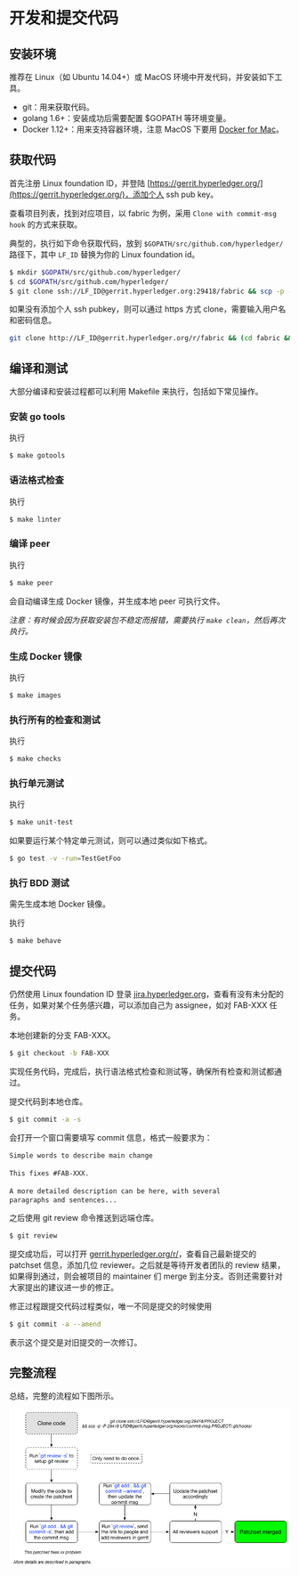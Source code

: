 # 开发和提交代码

## 安装环境

推荐在 Linux（如 Ubuntu 14.04+）或 MacOS 环境中开发代码，并安装如下工具。

* git：用来获取代码。
* golang 1.6+：安装成功后需要配置 $GOPATH 等环境变量。
* Docker 1.12+：用来支持容器环境，注意 MacOS 下要用 [Docker for Mac](https://docs.docker.com/docker-for-mac)。

## 获取代码

首先注册 Linux foundation ID，并登陆 [https://gerrit.hyperledger.org/](https://gerrit.hyperledger.org/)，添加个人 ssh pub key。

查看项目列表，找到对应项目，以 fabric 为例，采用 `Clone with commit-msg hook` 的方式来获取。

典型的，执行如下命令获取代码，放到 `$GOPATH/src/github.com/hyperledger/` 路径下，其中 `LF_ID` 替换为你的 Linux foundation id。

```sh
$ mkdir $GOPATH/src/github.com/hyperledger/
$ cd $GOPATH/src/github.com/hyperledger/
$ git clone ssh://LF_ID@gerrit.hyperledger.org:29418/fabric && scp -p -P 29418 LF_ID@gerrit.hyperledger.org:hooks/commit-msg fabric/.git/hooks/
```

如果没有添加个人 ssh pubkey，则可以通过 https 方式 clone，需要输入用户名和密码信息。

```sh
git clone http://LF_ID@gerrit.hyperledger.org/r/fabric && (cd fabric && curl -kLo `git rev-parse --git-dir`/hooks/commit-msg http://LF_ID@gerrit.hyperledger.org/r/tools/hooks/commit-msg; chmod +x `git rev-parse --git-dir`/hooks/commit-msg)
```

## 编译和测试

大部分编译和安装过程都可以利用 Makefile 来执行，包括如下常见操作。

### 安装 go tools

执行
```sh
$ make gotools
```

### 语法格式检查

执行

```sh
$ make linter
```

### 编译 peer

执行

```sh
$ make peer
```

会自动编译生成 Docker 镜像，并生成本地 peer 可执行文件。

*注意：有时候会因为获取安装包不稳定而报错，需要执行 `make clean`，然后再次执行。*

### 生成 Docker 镜像

执行

```sh
$ make images
```

### 执行所有的检查和测试

执行

```sh
$ make checks
```

### 执行单元测试

执行

```sh
$ make unit-test
```

如果要运行某个特定单元测试，则可以通过类似如下格式。

```sh
$ go test -v -run=TestGetFoo
```

### 执行 BDD 测试

需先生成本地 Docker 镜像。

执行

```sh
$ make behave
```

## 提交代码

仍然使用 Linux foundation ID 登录 [jira.hyperledger.org](http://jira.hyperledger.org)，查看有没有未分配的任务，如果对某个任务感兴趣，可以添加自己为 assignee，如对 FAB-XXX 任务。

本地创建新的分支 FAB-XXX。

```sh
$ git checkout -b FAB-XXX
```

实现任务代码，完成后，执行语法格式检查和测试等，确保所有检查和测试都通过。

提交代码到本地仓库。

```sh
$ git commit -a -s
```

会打开一个窗口需要填写 commit 信息，格式一般要求为：

```
Simple words to describe main change

This fixes #FAB-XXX.

A more detailed description can be here, with several
paragraphs and sentences...
```

之后使用 git review 命令推送到远端仓库。

```sh
$ git review
```

提交成功后，可以打开 [gerrit.hyperledger.org/r/](https://gerrit.hyperledger.org/r/)，查看自己最新提交的 patchset 信息，添加几位 reviewer。之后就是等待开发者团队的 review 结果，如果得到通过，则会被项目的 maintainer 们 merge 到主分支。否则还需要针对大家提出的建议进一步的修正。

修正过程跟提交代码过程类似，唯一不同是提交的时候使用

```sh
$ git commit -a --amend
```

表示这个提交是对旧提交的一次修订。

## 完整流程

总结，完整的流程如下图所示。

![代码提交流程](_images/patchset-lifecycle.png)
